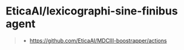 # EticaAI/lexicographi-sine-finibus agent

> - https://github.com/EticaAI/MDCIII-boostrapper/actions
